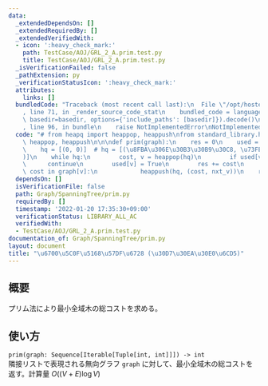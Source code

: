 ```yaml
---
data:
  _extendedDependsOn: []
  _extendedRequiredBy: []
  _extendedVerifiedWith:
  - icon: ':heavy_check_mark:'
    path: TestCase/AOJ/GRL_2_A.prim.test.py
    title: TestCase/AOJ/GRL_2_A.prim.test.py
  _isVerificationFailed: false
  _pathExtension: py
  _verificationStatusIcon: ':heavy_check_mark:'
  attributes:
    links: []
  bundledCode: "Traceback (most recent call last):\n  File \"/opt/hostedtoolcache/Python/3.10.6/x64/lib/python3.10/site-packages/onlinejudge_verify/documentation/build.py\"\
    , line 71, in _render_source_code_stat\n    bundled_code = language.bundle(stat.path,\
    \ basedir=basedir, options={'include_paths': [basedir]}).decode()\n  File \"/opt/hostedtoolcache/Python/3.10.6/x64/lib/python3.10/site-packages/onlinejudge_verify/languages/python.py\"\
    , line 96, in bundle\n    raise NotImplementedError\nNotImplementedError\n"
  code: "# from heapq import heappop, heappush\nfrom standard_library.heapq import\
    \ heappop, heappush\n\n\ndef prim(graph):\n    res = 0\n    used = [False] * len(graph)\n\
    \    hq = [(0, 0)]  # hq = [(\u8FBA\u306E\u30B3\u30B9\u30C8, \u73FE\u5728\u5730\
    )]\n    while hq:\n        cost, v = heappop(hq)\n        if used[v]:\n      \
    \      continue\n        used[v] = True\n        res += cost\n        for nxt_v,\
    \ cost in graph[v]:\n            heappush(hq, (cost, nxt_v))\n    return res\n"
  dependsOn: []
  isVerificationFile: false
  path: Graph/SpanningTree/prim.py
  requiredBy: []
  timestamp: '2022-01-20 17:35:30+09:00'
  verificationStatus: LIBRARY_ALL_AC
  verifiedWith:
  - TestCase/AOJ/GRL_2_A.prim.test.py
documentation_of: Graph/SpanningTree/prim.py
layout: document
title: "\u6700\u5C0F\u5168\u57DF\u6728 (\u30D7\u30EA\u30E0\u6CD5)"
---
```


## 概要
プリム法により最小全域木の総コストを求める。

## 使い方
`prim(graph: Sequence[Iterable[Tuple[int, int]]]) -> int`  
隣接リストで表現される無向グラフ `graph` に対して、最小全域木の総コストを返す。計算量 $O((V + E)\log V)$
